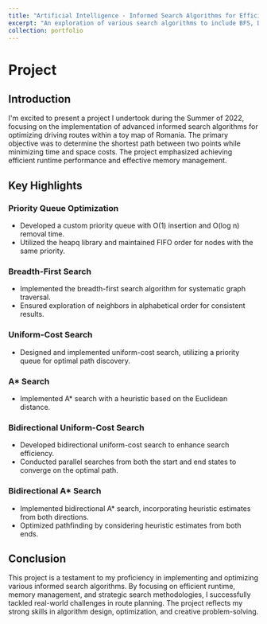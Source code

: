 ```yaml
---
title: "Artificial Intelligence - Informed Search Algorithms for Efficient Route Planning"
excerpt: "An exploration of various search algorithms to include BFS, DFS, A*, Bidirectional Search."
collection: portfolio
---
```


# Project

## Introduction
I'm excited to present a project I undertook during the Summer of 2022, focusing on the implementation of advanced informed search algorithms for optimizing driving routes within a toy map of Romania. The primary objective was to determine the shortest path between two points while minimizing time and space costs. The project emphasized achieving efficient runtime performance and effective memory management.

## Key Highlights

### Priority Queue Optimization 
- Developed a custom priority queue with O(1) insertion and O(log n) removal time.
- Utilized the heapq library and maintained FIFO order for nodes with the same priority.

### Breadth-First Search 
- Implemented the breadth-first search algorithm for systematic graph traversal.
- Ensured exploration of neighbors in alphabetical order for consistent results.

### Uniform-Cost Search 
- Designed and implemented uniform-cost search, utilizing a priority queue for optimal path discovery.

### A* Search 
- Implemented A* search with a heuristic based on the Euclidean distance.

### Bidirectional Uniform-Cost Search 
- Developed bidirectional uniform-cost search to enhance search efficiency.
- Conducted parallel searches from both the start and end states to converge on the optimal path.

### Bidirectional A* Search 
- Implemented bidirectional A* search, incorporating heuristic estimates from both directions.
- Optimized pathfinding by considering heuristic estimates from both ends.

## Conclusion
This project is a testament to my proficiency in implementing and optimizing various informed search algorithms. By focusing on efficient runtime, memory management, and strategic search methodologies, I successfully tackled real-world challenges in route planning. The project reflects my strong skills in algorithm design, optimization, and creative problem-solving.
